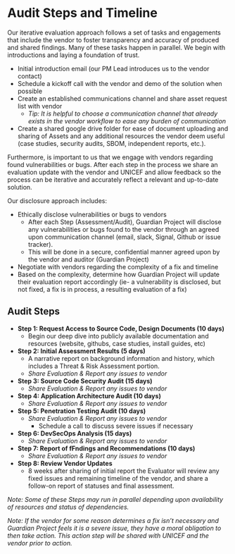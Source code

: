 # Audit Steps and Timeline

Our iterative evaluation approach follows a set of tasks and engagements that include the vendor to foster transparency and accuracy of produced and shared findings. Many of these tasks happen in parallel. We begin with introductions and laying a foundation of trust.&#x20;

* Initial introduction email (our PM Lead introduces us to the vendor contact)
* Schedule a kickoff call with the vendor and demo of the solution when possible
* Create an established communications channel and share asset request list with vendor
  * _Tip: It is helpful to choose a communication channel that already exists in the vendor workflow to ease any burden of communication_
* &#x20;Create a shared google drive folder for ease of document uploading and sharing of Assets and any additional resources the vendor deem useful (case studies, security audits, SBOM, independent reports, etc.).

Furthermore, is important to us that we engage with vendors regarding found vulnerabilities or bugs. After each step in the process we share an evaluation update with the vendor and UNICEF and allow feedback so the process can be iterative and accurately reflect a relevant and up-to-date solution.&#x20;

Our disclosure approach includes:&#x20;

* Ethically disclose vulnerabilities or bugs to vendors&#x20;
  * After each Step (Assessment/Audit), Guardian Project will disclose any vulnerabilities or bugs found to the vendor through an agreed upon communication channel (email, slack, Signal, Github or issue tracker).
  * This will be done in a secure, confidential manner agreed upon by the vendor and auditor (Guardian Project)
* Negotiate with vendors regarding the complexity of a fix and timeline
* Based on the complexity, determine how Guardian Project will update their evaluation report accordingly (ie- a vulnerability is disclosed, but not fixed, a fix is in process, a resulting evaluation of a fix)



## Audit Steps

* **Step 1: Request Access to Source Code, Design Documents (10 days)**
  * Begin our deep dive into publicly available documentation and resources (website, githubs, case studies, install guides, etc)
* **Step 2: Initial Assessment Results (5 days)**
  * A narrative report on background information and history, which includes a Threat & Risk Assessment portion.&#x20;
  * _Share Evaluation & Report any issues to vendor_
* **Step 3: Source Code Security Audit (15 days)**
  * _Share Evaluation & Report any issues to vendor_
* **Step 4: Application Architecture Audit (10 days)**
  * _Share Evaluation & Report any issues to vendor_&#x20;
* **Step 5: Penetration Testing Audit (10 days)**
  * _Share Evaluation & Report any issues to vendor_&#x20;
    * Schedule a call to discuss severe issues if necessary&#x20;
* **Step 6: DevSecOps Analysis (15 days)**
  * _Share Evaluation & Report any issues to vendor_&#x20;
* **Step 7: Report of fFndings and Recommendations (10 days)**
  * _Share Evaluation & Report any issues to vendor_&#x20;
* **Step 8: Review Vendor Updates**
  * 8 weeks after sharing of initial report the Evaluator will review any fixed issues and remaining timeline of the vendor, and share a follow-on report of statuses and final assessment.

_Note: Some of these Steps may run in parallel depending upon availability of resources and status of dependencies._

_Note: If the vendor for some reason determines a fix isn’t necessary and Guardian Project feels it is a severe issue, they have a moral obligation to then take action. This action step will be shared with UNICEF and the vendor prior to action._&#x20;
